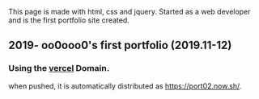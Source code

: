 This page is made with html, css and jquery.
Started as a web developer and is the first portfolio site created.

## 2019- oo0ooo0's first portfolio (2019.11-12)

 

### Using the [vercel](https://vercel.com/) Domain.
 when pushed, it is automatically distributed as https://port02.now.sh/.  
